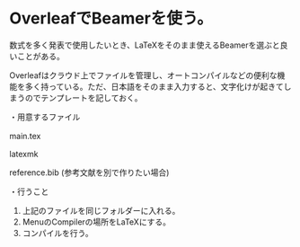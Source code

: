 # OverleafでBeamerを使う。

数式を多く発表で使用したいとき、LaTeXをそのまま使えるBeamerを選ぶと良いことがある。

Overleafはクラウド上でファイルを管理し、オートコンパイルなどの便利な機能を多く持っている。ただ、日本語をそのまま入力すると、文字化けが起きてしまうのでテンプレートを記しておく。

・用意するファイル

main.tex　

latexmk

reference.bib (参考文献を別で作りたい場合)

・行うこと
1. 上記のファイルを同じフォルダーに入れる。
2. MenuのCompilerの場所をLaTeXにする。
3. コンパイルを行う。
